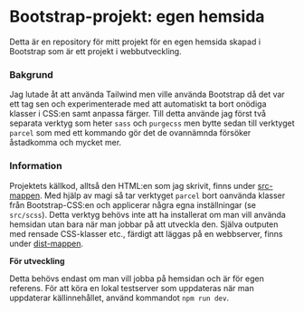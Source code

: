 # Bootstrap-projekt: egen hemsida

Detta är en repository för mitt projekt för en egen hemsida skapad i Bootstrap som är ett projekt i webbutveckling.

### Bakgrund

Jag lutade åt att använda Tailwind men ville använda Bootstrap då det var ett tag sen och experimenterade med att automatiskt ta bort onödiga klasser i CSS:en samt anpassa färger. Till detta använde jag först två separata verktyg som heter `sass` och `purgecss` men bytte sedan till verktyget `parcel` som med ett kommando gör det de ovannämnda försöker åstadkomma och mycket mer.

### Information

Projektets källkod, alltså den HTML:en som jag skrivit, finns under [src-mappen](src). Med hjälp av magi så tar verktyget `parcel` bort oanvända klasser från Bootstrap-CSS:en och applicerar några egna inställningar (se `src/scss`). Detta verktyg behövs inte att ha installerat om man vill använda hemsidan utan bara när man jobbar på att utveckla den. Själva outputen med rensade CSS-klasser etc., färdigt att läggas på en webbserver, finns under [dist-mappen](dist).

**För utveckling**

Detta behövs endast om man vill jobba på hemsidan och är för egen referens.
För att köra en lokal testserver som uppdateras när man uppdaterar källinnehållet, använd kommandot `npm run dev`.